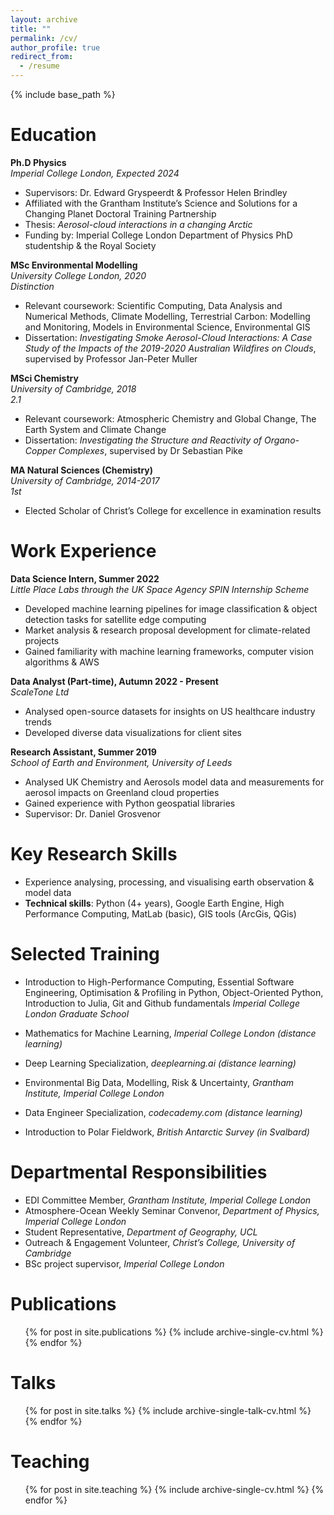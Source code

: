 ```yaml
---
layout: archive
title: ""
permalink: /cv/
author_profile: true
redirect_from:
  - /resume
---
```


{% include base_path %}

# Education

**Ph.D Physics**  
_Imperial College London, Expected 2024_
- Supervisors: Dr. Edward Gryspeerdt & Professor Helen Brindley
- Affiliated with the Grantham Institute’s Science and Solutions for a Changing Planet Doctoral Training Partnership
- Thesis: _Aerosol-cloud interactions in a changing Arctic_
- Funding by: Imperial College London Department of Physics PhD studentship & the Royal Society

**MSc Environmental Modelling**  
_University College London, 2020_  
_Distinction_
- Relevant coursework: Scientific Computing, Data Analysis and Numerical Methods, Climate Modelling, Terrestrial Carbon: Modelling and Monitoring, Models in Environmental Science, Environmental GIS
- Dissertation: _Investigating Smoke Aerosol-Cloud Interactions: A Case Study of the Impacts of the 2019-2020 Australian Wildfires on Clouds_, supervised by Professor Jan-Peter Muller

**MSci Chemistry**  
_University of Cambridge, 2018_  
_2.1_
- Relevant coursework: Atmospheric Chemistry and Global Change, The Earth System and Climate Change
- Dissertation: _Investigating the Structure and Reactivity of Organo-Copper Complexes_, supervised by Dr Sebastian Pike

**MA Natural Sciences (Chemistry)**  
_University of Cambridge, 2014-2017_  
_1st_
- Elected Scholar of Christ’s College for excellence in examination results

# Work Experience

**Data Science Intern, Summer 2022**  
_Little Place Labs through the UK Space Agency SPIN Internship Scheme_
- Developed machine learning pipelines for image classification & object detection tasks for satellite edge computing
- Market analysis & research proposal development for climate-related projects
- Gained familiarity with machine learning frameworks, computer vision algorithms & AWS

**Data Analyst (Part-time), Autumn 2022 - Present**  
_ScaleTone Ltd_
- Analysed open-source datasets for insights on US healthcare industry trends
- Developed diverse data visualizations for client sites

**Research Assistant, Summer 2019**  
_School of Earth and Environment, University of Leeds_
- Analysed UK Chemistry and Aerosols model data and measurements for aerosol impacts on Greenland cloud properties
- Gained experience with Python geospatial libraries
- Supervisor: Dr. Daniel Grosvenor

# Key Research Skills

- Experience analysing, processing, and visualising earth observation & model data 
- **Technical skills**: Python (4+ years), Google Earth Engine, High Performance Computing, MatLab (basic), GIS tools (ArcGis, QGis)

# Selected Training

- Introduction to High-Performance Computing, Essential Software Engineering, Optimisation & Profiling in Python, Object-Oriented Python, Introduction to Julia, Git and Github fundamentals
  _Imperial College London Graduate School_

- Mathematics for Machine Learning, _Imperial College London (distance learning)_
- Deep Learning Specialization, _deeplearning.ai (distance learning)_
- Environmental Big Data, Modelling, Risk & Uncertainty, _Grantham Institute, Imperial College London_
- Data Engineer Specialization, _codecademy.com (distance learning)_
- Introduction to Polar Fieldwork, _British Antarctic Survey (in Svalbard)_

# Departmental Responsibilities

- EDI Committee Member, _Grantham Institute, Imperial College London_
- Atmosphere-Ocean Weekly Seminar Convenor, _Department of Physics, Imperial College London_
- Student Representative, _Department of Geography, UCL_
- Outreach & Engagement Volunteer, _Christ’s College, University of Cambridge_
- BSc project supervisor, _Imperial College London_





Publications
======
  <ul>{% for post in site.publications %}
    {% include archive-single-cv.html %}
  {% endfor %}</ul>
  
Talks
======
  <ul>{% for post in site.talks %}
    {% include archive-single-talk-cv.html %}
  {% endfor %}</ul>
  
Teaching
======
  <ul>{% for post in site.teaching %}
    {% include archive-single-cv.html %}
  {% endfor %}</ul>
  
<!-- Service and leadership
======
* Currently signed in to 43 different slack teams -->
